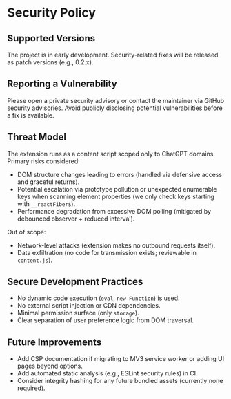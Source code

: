 # Security Policy

## Supported Versions
The project is in early development. Security-related fixes will be released as patch versions (e.g., 0.2.x).

## Reporting a Vulnerability
Please open a private security advisory or contact the maintainer via GitHub security advisories. Avoid publicly disclosing potential vulnerabilities before a fix is available.

## Threat Model
The extension runs as a content script scoped only to ChatGPT domains. Primary risks considered:
- DOM structure changes leading to errors (handled via defensive access and graceful returns).
- Potential escalation via prototype pollution or unexpected enumerable keys when scanning element properties (we only check keys starting with `__reactFiber$`).
- Performance degradation from excessive DOM polling (mitigated by debounced observer + reduced interval).

Out of scope:
- Network-level attacks (extension makes no outbound requests itself).
- Data exfiltration (no code for transmission exists; reviewable in `content.js`).

## Secure Development Practices
- No dynamic code execution (`eval`, `new Function`) is used.
- No external script injection or CDN dependencies.
- Minimal permission surface (only `storage`).
- Clear separation of user preference logic from DOM traversal.

## Future Improvements
- Add CSP documentation if migrating to MV3 service worker or adding UI pages beyond options.
- Add automated static analysis (e.g., ESLint security rules) in CI.
- Consider integrity hashing for any future bundled assets (currently none required).
